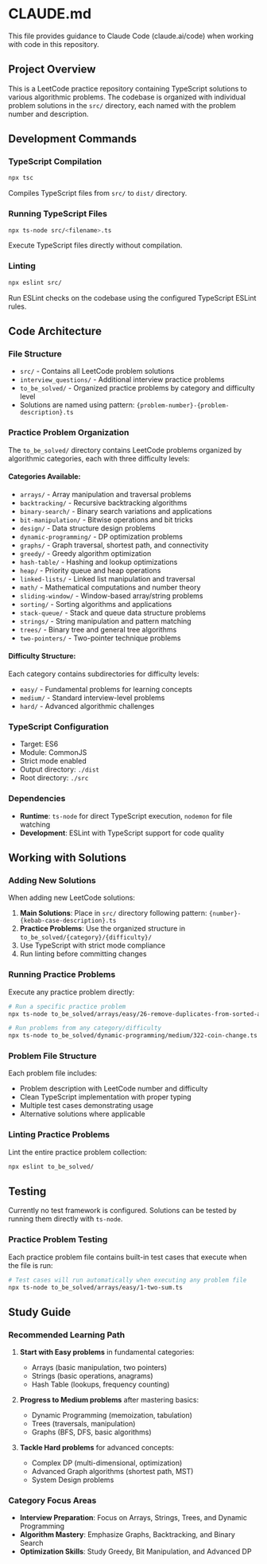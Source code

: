 # CLAUDE.md

This file provides guidance to Claude Code (claude.ai/code) when working with code in this repository.

## Project Overview

This is a LeetCode practice repository containing TypeScript solutions to various algorithmic problems. The codebase is organized with individual problem solutions in the `src/` directory, each named with the problem number and description.

## Development Commands

### TypeScript Compilation
```bash
npx tsc
```
Compiles TypeScript files from `src/` to `dist/` directory.

### Running TypeScript Files
```bash
npx ts-node src/<filename>.ts
```
Execute TypeScript files directly without compilation.

### Linting
```bash
npx eslint src/
```
Run ESLint checks on the codebase using the configured TypeScript ESLint rules.

## Code Architecture

### File Structure
- `src/` - Contains all LeetCode problem solutions
- `interview_questions/` - Additional interview practice problems
- `to_be_solved/` - Organized practice problems by category and difficulty level
- Solutions are named using pattern: `{problem-number}-{problem-description}.ts`

### Practice Problem Organization
The `to_be_solved/` directory contains LeetCode problems organized by algorithmic categories, each with three difficulty levels:

#### Categories Available:
- `arrays/` - Array manipulation and traversal problems
- `backtracking/` - Recursive backtracking algorithms
- `binary-search/` - Binary search variations and applications
- `bit-manipulation/` - Bitwise operations and bit tricks
- `design/` - Data structure design problems
- `dynamic-programming/` - DP optimization problems
- `graphs/` - Graph traversal, shortest path, and connectivity
- `greedy/` - Greedy algorithm optimization
- `hash-table/` - Hashing and lookup optimizations
- `heap/` - Priority queue and heap operations
- `linked-lists/` - Linked list manipulation and traversal
- `math/` - Mathematical computations and number theory
- `sliding-window/` - Window-based array/string problems
- `sorting/` - Sorting algorithms and applications
- `stack-queue/` - Stack and queue data structure problems
- `strings/` - String manipulation and pattern matching
- `trees/` - Binary tree and general tree algorithms
- `two-pointers/` - Two-pointer technique problems

#### Difficulty Structure:
Each category contains subdirectories for difficulty levels:
- `easy/` - Fundamental problems for learning concepts
- `medium/` - Standard interview-level problems
- `hard/` - Advanced algorithmic challenges

### TypeScript Configuration
- Target: ES6
- Module: CommonJS
- Strict mode enabled
- Output directory: `./dist`
- Root directory: `./src`

### Dependencies
- **Runtime**: `ts-node` for direct TypeScript execution, `nodemon` for file watching
- **Development**: ESLint with TypeScript support for code quality

## Working with Solutions

### Adding New Solutions
When adding new LeetCode solutions:
1. **Main Solutions**: Place in `src/` directory following pattern: `{number}-{kebab-case-description}.ts`
2. **Practice Problems**: Use the organized structure in `to_be_solved/{category}/{difficulty}/`
3. Use TypeScript with strict mode compliance
4. Run linting before committing changes

### Running Practice Problems
Execute any practice problem directly:
```bash
# Run a specific practice problem
npx ts-node to_be_solved/arrays/easy/26-remove-duplicates-from-sorted-array.ts

# Run problems from any category/difficulty
npx ts-node to_be_solved/dynamic-programming/medium/322-coin-change.ts
```

### Problem File Structure
Each problem file includes:
- Problem description with LeetCode number and difficulty
- Clean TypeScript implementation with proper typing
- Multiple test cases demonstrating usage
- Alternative solutions where applicable

### Linting Practice Problems
Lint the entire practice problem collection:
```bash
npx eslint to_be_solved/
```

## Testing

Currently no test framework is configured. Solutions can be tested by running them directly with `ts-node`.

### Practice Problem Testing
Each practice problem file contains built-in test cases that execute when the file is run:
```bash
# Test cases will run automatically when executing any problem file
npx ts-node to_be_solved/arrays/easy/1-two-sum.ts
```

## Study Guide

### Recommended Learning Path
1. **Start with Easy problems** in fundamental categories:
   - Arrays (basic manipulation, two pointers)
   - Strings (basic operations, anagrams)
   - Hash Table (lookups, frequency counting)

2. **Progress to Medium problems** after mastering basics:
   - Dynamic Programming (memoization, tabulation)
   - Trees (traversals, manipulation)
   - Graphs (BFS, DFS, basic algorithms)

3. **Tackle Hard problems** for advanced concepts:
   - Complex DP (multi-dimensional, optimization)
   - Advanced Graph algorithms (shortest path, MST)
   - System Design problems

### Category Focus Areas
- **Interview Preparation**: Focus on Arrays, Strings, Trees, and Dynamic Programming
- **Algorithm Mastery**: Emphasize Graphs, Backtracking, and Binary Search
- **Optimization Skills**: Study Greedy, Bit Manipulation, and Advanced DP